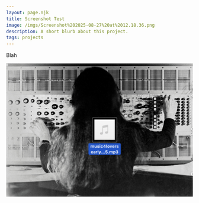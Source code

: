 ```yaml
---
layout: page.njk
title: Screenshot Test
image: /imgs/Screenshot%202025-08-27%20at%2012.18.36.png
description: A short blurb about this project.
tags: projects
---
```


Blah

![Project One Screenshot](/imgs/Screenshot%202025-08-27%20at%2012.18.36.png)